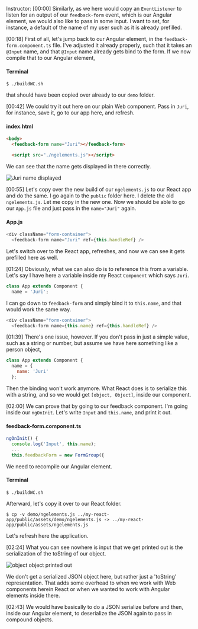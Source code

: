 Instructor: [00:00] Similarly, as we here would copy an `EventListener` to listen for an output of our `feedback-form` event, which is our Angular element, we would also like to pass in some input. I want to set, for instance, a default of the name of my user such as it is already prefilled.

[00:18] First of all, let's jump back to our Angular element, in the `feedback-form.component.ts` file. I've adjusted it already properly, such that it takes an `@Input` name, and that `@Input` name already gets bind to the form. If we now compile that to our Angular element, 

#### Terminal
```
$ ./buildWC.sh
```

that should have been copied over already to our `demo` folder.

[00:42] We could try it out here on our plain Web component. Pass in `Juri`, for instance, save it, go to our app here, and refresh.

#### index.html
```html
<body>
  <feedback-form name="Juri"></feedback-form>

  <script src="./ngelements.js"></script>
```

We can see that the name gets displayed in there correctly.

![Juri name displayed](https://res.cloudinary.com/dg3gyk0gu/image/upload/v1542834498/transcript-images/angular-pass-data-from-a-react-component-to-an-angular-component-with-angular-elements-juri-name-displayed.png)

[00:55] Let's copy over the new build of our `ngelements.js` to our React app and do the same. I go again to the `public` folder here. I delete the old `ngelements.js`. Let me copy in the new one. Now we should be able to go our `App.js` file and just pass in the `name="Juri"` again. 

#### App.js
```js
<div className="form-container">
  <feedback-form name="Juri" ref={this.handleRef} />
```

Let's switch over to the React app, refreshes, and now we can see it gets prefilled here as well.

[01:24] Obviously, what we can also do is to reference this from a variable. Let's say I have here a variable inside my React `Component` which says `Juri`. 

```js
class App extends Component {
  name = 'Juri';
```

I can go down to `feedback-form` and simply bind it to `this.name`, and that would work the same way.

```js
<div className="form-container">
  <feedback-form name={this.name} ref={this.handleRef} />
```

[01:39] There's one issue, however. If you don't pass in just a simple value, such as a string or number, but assume we have here something like a person object, 

```js
class App extends Component {
  name = {
    name: 'Juri'  
  };
```

Then the binding won't work anymore. What React does is to serialize this with a string, and so we would get `[object, Object]`, inside our component.

[02:00] We can prove that by going to our feedback component. I'm going inside our `ngOnInit`. Let's write `Input` and `this.name`, and print it out. 

#### feedback-form.component.ts
```ts
ngOnInit() {
  console.log('Input', this.name);
  ...
  this.feedbackForm = new FormGroup({  
```

We need to recompile our Angular element. 

#### Terminal
```
$ ./buildWC.sh
```

Afterward, let's copy it over to our React folder. 

```
$ cp -v demo/ngelements.js ../my-react-app/public/assets/demo/ngelements.js -> ../my-react-app/public/assets/ngelements.js
```

Let's refresh here the application.

[02:24] What you can see nowhere is input that we get printed out is the serialization of the toString of our object. 

![object object printed out](https://res.cloudinary.com/dg3gyk0gu/image/upload/v1542834498/transcript-images/angular-pass-data-from-a-react-component-to-an-angular-component-with-angular-elements-object-object-printed-out.png)

We don't get a serialized JSON object here, but rather just a 'toString' representation. That adds some overhead to when we work with Web components herein React or when we wanted to work with Angular elements inside there.

[02:43] We would have basically to do a JSON serialize before and then, inside our Angular element, to deserialize the JSON again to pass in compound objects.
